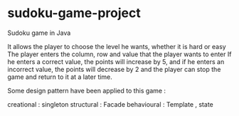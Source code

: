 # sudoku-game-project

Sudoku game in Java

It allows the player to choose the level he wants, whether it is hard or easy
The player enters the column, row and value that the player wants to enter
If he enters a correct value, the points will increase by 5, and if he enters an incorrect value, the points will decrease by 2 and the player can stop the game and return to it at a later time.

Some design pattern have been applied to this game :

creational : singleton 
structural : Facade
behavioural : Template , state 
